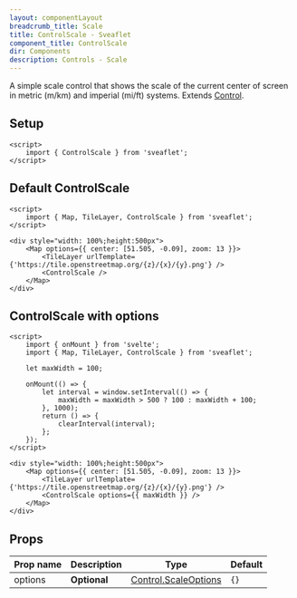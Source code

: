 ```yaml
---
layout: componentLayout
breadcrumb_title: Scale
title: ControlScale - Sveaflet
component_title: ControlScale
dir: Components
description: Controls - Scale
---
```


A simple scale control that shows the scale of the current center of screen in metric (m/km) and imperial (mi/ft) systems. Extends [Control](https://leafletjs.com/reference.html#control).

## Setup

```svelte example csr hideOutput
<script>
	import { ControlScale } from 'sveaflet';
</script>
```

## Default ControlScale

```svelte example csr
<script>
	import { Map, TileLayer, ControlScale } from 'sveaflet';
</script>

<div style="width: 100%;height:500px">
	<Map options={{ center: [51.505, -0.09], zoom: 13 }}>
		<TileLayer urlTemplate={'https://tile.openstreetmap.org/{z}/{x}/{y}.png'} />
		<ControlScale />
	</Map>
</div>
```

## ControlScale with options

```svelte example csr
<script>
	import { onMount } from 'svelte';
	import { Map, TileLayer, ControlScale } from 'sveaflet';

	let maxWidth = 100;

	onMount(() => {
		let interval = window.setInterval(() => {
			maxWidth = maxWidth > 500 ? 100 : maxWidth + 100;
		}, 1000);
		return () => {
			clearInterval(interval);
		};
	});
</script>

<div style="width: 100%;height:500px">
	<Map options={{ center: [51.505, -0.09], zoom: 13 }}>
		<TileLayer urlTemplate={'https://tile.openstreetmap.org/{z}/{x}/{y}.png'} />
		<ControlScale options={{ maxWidth }} />
	</Map>
</div>
```

## Props

| Prop name | Description  | Type                                                                              | Default |
| --------- | ------------ | --------------------------------------------------------------------------------- | ------- |
| options   | **Optional** | [Control.ScaleOptions](https://leafletjs.com/reference.html#control-scale-option) | `{}`    |
